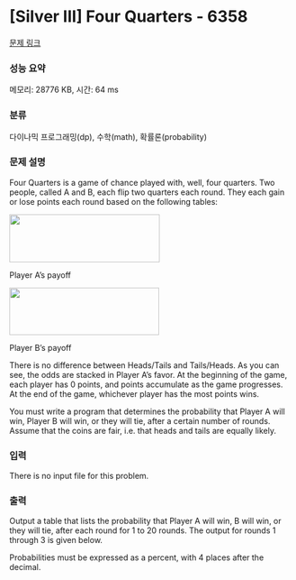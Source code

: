 # [Silver III] Four Quarters - 6358 

[문제 링크](https://www.acmicpc.net/problem/6358) 

### 성능 요약

메모리: 28776 KB, 시간: 64 ms

### 분류

다이나믹 프로그래밍(dp), 수학(math), 확률론(probability)

### 문제 설명

<p>Four Quarters is a game of chance played with, well, four quarters. Two people, called A and B, each flip two quarters each round. They each gain or lose points each round based on the following tables:</p>

<p><img alt="" src="" style="height:85px; width:267px"></p>

<p>Player A’s payoff</p>

<p><img alt="" src="" style="height:84px; width:266px"></p>

<p>Player B’s payoff</p>

<p>There is no difference between Heads/Tails and Tails/Heads. As you can see, the odds are stacked in Player A’s favor. At the beginning of the game, each player has 0 points, and points accumulate as the game progresses. At the end of the game, whichever player has the most points wins.</p>

<p>You must write a program that determines the probability that Player A will win, Player B will win, or they will tie, after a certain number of rounds. Assume that the coins are fair, i.e. that heads and tails are equally likely.</p>

### 입력 

 <p>There is no input file for this problem.</p>

### 출력 

 <p>Output a table that lists the probability that Player A will win, B will win, or they will tie, after each round for 1 to 20 rounds. The output for rounds 1 through 3 is given below.</p>

<p>Probabilities must be expressed as a percent, with 4 places after the decimal.</p>

